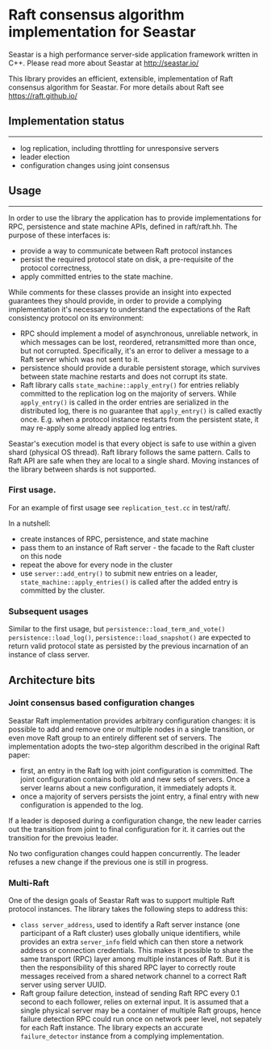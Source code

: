# Raft consensus algorithm implementation for Seastar

Seastar is a high performance server-side application framework
written in C++. Please read more about Seastar at http://seastar.io/

This library provides an efficient, extensible, implementation of
Raft consensus algorithm for Seastar.
For more details about Raft see https://raft.github.io/

## Implementation status
---------------------
- log replication, including throttling for unresponsive
  servers
- leader election
- configuration changes using joint consensus

## Usage
-----

In order to use the library the application has to provide implementations
for RPC, persistence and state machine APIs, defined in raft/raft.hh. The
purpose of these interfaces is:
- provide a way to communicate between Raft protocol instances
- persist the required protocol state on disk,
a pre-requisite of the protocol correctness,
- apply committed entries to the state machine.

While comments for these classes provide an insight into
expected guarantees they should provide, in order to provide a complying
implementation it's necessary to understand the expectations
of the Raft consistency protocol on its environment:
- RPC should implement a model of asynchronous, unreliable network,
  in which messages can be lost, reordered, retransmitted more than
  once, but not corrupted. Specifically, it's an error to
  deliver a message to a Raft server which was not sent to it.
- persistence should provide a durable persistent storage, which
  survives between state machine restarts and does not corrupt
  its state.
- Raft library calls `state_machine::apply_entry()` for entries
  reliably committed to the replication log on the majority of
  servers. While `apply_entry()` is called in the order
  entries are serialized in the distributed log, there is
  no guarantee that `apply_entry()` is called exactly once.
  E.g. when a protocol instance restarts from the persistent state,
  it may re-apply some already applied log entries.

Seastar's execution model is that every object is safe to use
within a given shard (physical OS thread). Raft library follows
the same pattern. Calls to Raft API are safe when they are local
to a single shard. Moving instances of the library between shards
is not supported.

### First usage.

For an example of first usage see `replication_test.cc` in test/raft/.

In a nutshell:
- create instances of RPC, persistence, and state machine
- pass them to an instance of Raft server - the facade to the Raft cluster
  on this node
- repeat the above for every node in the cluster
- use `server::add_entry()` to submit new entries
  on a leader, `state_machine::apply_entries()` is called after the added
  entry is committed by the cluster.

### Subsequent usages

Similar to the first usage, but `persistence::load_term_and_vote()`
`persistence::load_log()`, `persistence::load_snapshot()` are expected to
return valid protocol state as persisted by the previous incarnation
of an instance of class server.

## Architecture bits

### Joint consensus based configuration changes

Seastar Raft implementation provides arbitrary configuration
changes: it is possible to add and remove one or multiple
nodes in a single transition, or even move Raft group to an
entirely different set of servers. The implementation adopts
the two-step algorithm described in the original Raft paper:
- first, an entry in the Raft log with joint configuration is
committed. The joint configuration contains both old and
new sets of servers. Once a server learns about a new
configuration, it immediately adopts it.
- once a majority of servers persists the joint
entry, a final entry with new configuration is appended
to the log.

If a leader is deposed during a configuration change,
the new leader carries out the transition from joint
to final configuration for it.
it carries out the transition for the prevoius leader.

No two configuration changes could happen concurrently. The leader
refuses a new change if the previous one is still in progress.

### Multi-Raft

One of the design goals of Seastar Raft was to support multiple Raft
protocol instances. The library takes the following steps to address
this:
- `class server_address`, used to identify a Raft server instance (one
  participant of a Raft cluster) uses globally unique identifiers, while
  provides an extra `server_info` field which can then store a network
  address or connection credentials.
  This makes it possible to share the same transport (RPC) layer
  among multiple instances of Raft. But it is then the responsibility
  of this shared RPC layer to correctly route messages received from
  a shared network channel to a correct Raft server using server
  UUID.
- Raft group failure detection, instead of sending Raft RPC every 0.1 second
  to each follower, relies on external input. It is assumed
  that a single physical server may be a container of multiple Raft
  groups, hence failure detection RPC could run once on network peer level,
  not sepately for each Raft instance. The library expects an accurate
  `failure_detector` instance from a complying implementation.
